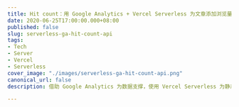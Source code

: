 ```yaml
---
title: Hit count：用 Google Analytics + Vercel Serverless 为文章添加浏览量统计
date: 2020-06-25T17:00:00.000+08:00
published: false
slug: serverless-ga-hit-count-api
tags:
- Tech
- Server
- Vercel
- Serverless
cover_image: "./images/serverless-ga-hit-count-api.png"
canonical_url: false
description: 借助 Google Analytics 为数据支撑，使用 Vercel Serverless 为静态博客添加文章阅读数量统计 API。

---
```

